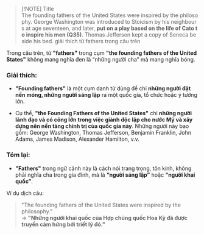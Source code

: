 
> [!NOTE] Title
> The founding fathers of the United States were inspired by the philosophy. George Washington was introduced to Stoicism by his neighbours at age seventeen, and later, **put on a play based on the life of Cato to inspire his men (Q35)**. Thomas Jefferson kept a copy of Seneca beside his bed. giải thích từ fathers trong câu trên



Trong câu trên, từ **"fathers"** trong cụm **"the founding fathers of the United States"** không mang nghĩa đen là “những người cha” mà mang nghĩa bóng.

### Giải thích:

- **"Founding fathers"** là một cụm danh từ dùng để chỉ **những người đặt nền móng, những người sáng lập** ra một quốc gia, tổ chức hoặc ý tưởng lớn.
    
- Cụ thể, **"the Founding Fathers of the United States"** chỉ **những người lãnh đạo và có công lớn trong việc giành độc lập cho nước Mỹ và xây dựng nên nền tảng chính trị của quốc gia này**. Những người này bao gồm: George Washington, Thomas Jefferson, Benjamin Franklin, John Adams, James Madison, Alexander Hamilton, v.v.
    

### Tóm lại:

- **"Fathers"** trong ngữ cảnh này là cách nói trang trọng, tôn kính, không phải nghĩa cha trong gia đình, mà là **“người sáng lập”** hoặc **“người khai quốc”**.
    

Ví dụ dịch câu:

> "The founding fathers of the United States were inspired by the philosophy."  
> → **"Những người khai quốc của Hợp chủng quốc Hoa Kỳ đã được truyền cảm hứng bởi triết lý đó."**


